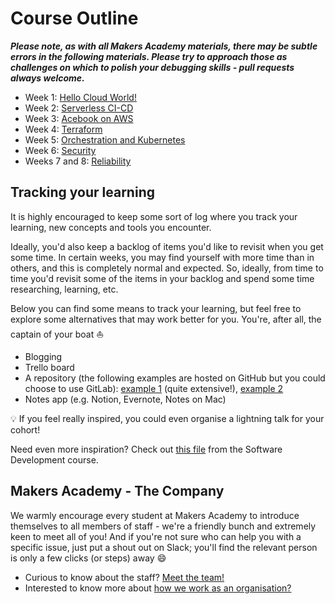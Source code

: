 # Course Outline

***Please note, as with all Makers Academy materials, there may be subtle errors in the following materials.  Please try to approach those as challenges on which to polish your debugging skills - pull requests always welcome.***

- Week 1: [Hello Cloud World!](hello-cloud-world/)
- Week 2: [Serverless CI-CD](serverless-cicd/)
- Week 3: [Acebook on AWS](acebook-on-aws/)
- Week 4: [Terraform](terraform/)
- Week 5: [Orchestration and Kubernetes](kubernetes/)
- Week 6: [Security](security)
- Weeks 7 and 8: [Reliability](reliability/) 

## Tracking your learning

It is highly encouraged to keep some sort of log where you track your learning, new concepts and tools you encounter.

Ideally, you'd also keep a backlog of items you'd like to revisit when you get some time. In certain weeks, you may find yourself with more time than in others, and this is completely normal and expected. So, ideally, from time to time you'd revisit some of the items in your backlog and spend some time researching, learning, etc.

Below you can find some means to track your learning, but feel free to explore some alternatives that may work better for you. You're, after all, the captain of your boat ⛵️
- Blogging
- Trello board
- A repository (the following examples are hosted on GitHub but you could choose to use GitLab): [example 1](https://github.com/amitness/learning) (quite extensive!), [example 2](https://github.com/chiubaca/learning)
- Notes app (e.g. Notion, Evernote, Notes on Mac)

:bulb: If you feel really inspired, you could even organise a lightning talk for your cohort!

[//]: # (TODO Will they have access to the GitHub link below?)

Need even more inspiration? Check out [this file](https://github.com/makersacademy/course/blob/main/goals/self_directed_learning/resources/tracking_your_learning.md) from the Software Development course.

## Makers Academy - The Company

We warmly encourage every student at Makers Academy to introduce themselves to all members of staff - we're a friendly bunch and extremely keen to meet all of you! And if you're not sure who can help you with a specific issue, just put a shout out on Slack; you'll find the relevant person is only a few clicks (or steps) away :smile:

- Curious to know about the staff? [Meet the team!](http://www.makersacademy.com/team/)
- Interested to know more about [how we work as an organisation?](https://blog.makersacademy.com/search?q=management)

